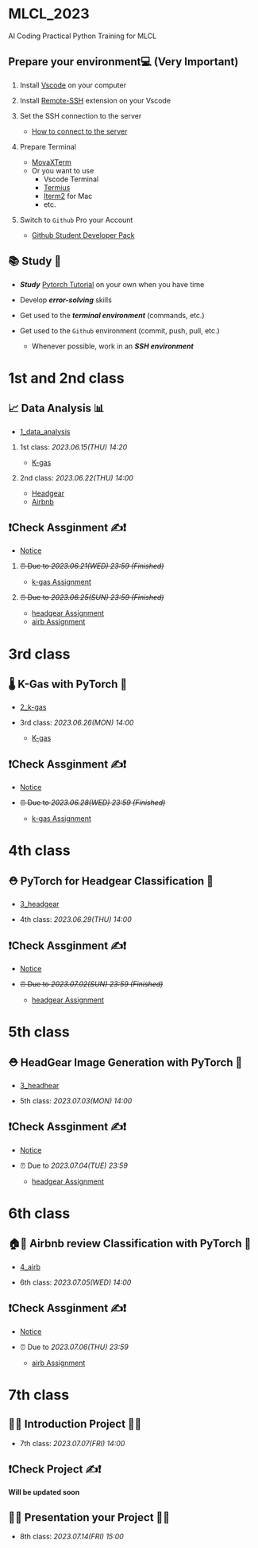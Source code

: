 # MLCL_2023
AI Coding Practical Python Training for MLCL

## Prepare your environment💻 (__Very Important__)

1. Install [Vscode](https://code.visualstudio.com/) on your computer
2. Install [Remote-SSH](https://marketplace.visualstudio.com/items?itemName=ms-vscode-remote.remote-ssh) extension on your Vscode
3. Set the SSH connection to the server
    - [How to connect to the server](https://code.visualstudio.com/docs/remote/ssh)
4. Prepare Terminal
    - [MovaXTerm](https://mobaxterm.mobatek.net/)
    - Or you want to use
        - Vscode Terminal
        - [Termius](https://termius.com/)
        - [Iterm2](https://iterm2.com/) for Mac
        - etc.

5. Switch to `Github` Pro your Account
    - [Github Student Developer Pack](https://education.github.com/pack)
## 📚 Study 📖
 
- ***Study*** [Pytorch Tutorial](https://pytorch.org/tutorials/) on your own when you have time

- Develop ***error-solving*** skills

- Get used to the ***terminal environment*** (commands, etc.)

- Get used to the `Github` environment (commit, push, pull, etc.)
    - Whenever possible, work in an ***SSH environment***
# 1st and 2nd class

## 📈 Data Analysis 📊

- [1_data_analysis](1_data_analysis)

1. 1st class: *2023.06.15(THU) 14:20*
    - [K-gas](1_data_analysis/data_analysis_k-gas.ipynb)

2. 2nd class: *2023.06.22(THU) 14:00*
    - [Headgear](1_data_analysis/data_analysis_headgear.ipynb)
    - [Airbnb](1_data_analysis/data_analysis_airb.ipynb)

## ❗Check Assginment ✍️❗

- [Notice](1_data_analysis/README.md)

1. ~~⏰ Due to *2023.06.21(WED) 23:59 (Finished)*~~
    - [k-gas Assignment](1_data_analysis/1_Assignment_k-gas.ipynb)

2. ~~⏰ Due to *2023.06.25(SUN) 23:59 (Finished)*~~
    - [headgear Assignment](1_data_analysis/1_Assignment_headgear.ipynb)
    - [airb Assignment](1_data_analysis/1_Assignment_airb.ipynb)

# 3rd class

## 🌡️ K-Gas with PyTorch 🤖

- [2_k-gas](2_k-gas)

- 3rd class: *2023.06.26(MON) 14:00*
    - [K-gas](2_k-gas/k_gas.ipynb)

## ❗Check Assginment ✍️❗

- [Notice](2_k-gas/README.md)

- ~~⏰ Due to *2023.06.28(WED) 23:59 (Finished)*~~
    - [k-gas Assignment](2_k-gas/Assginment/)

# 4th class

## ⛑️ PyTorch for Headgear Classification 🤖

- [3_headgear](3_headgear/Assginment_classification/)

- 4th class: *2023.06.29(THU) 14:00*

## ❗Check Assginment ✍️❗

- [Notice](3_headgear/Assginment_classification/README.md)

- ~~⏰ Due to *2023.07.02(SUN) 23:59 (Finished)*~~
    - [headgear Assignment](3_headgear/Assginment_classification/)

# 5th class

## ⛑️ HeadGear Image Generation with PyTorch 🤖

- [3_headhear](3_headgear/Assginment_generation/)

- 5th class: *2023.07.03(MON) 14:00*

## ❗Check Assginment ✍️❗

- [Notice](3_headgear/AAssginment_generation/README.md)

- ⏰ Due to *2023.07.04(TUE) 23:59*
    - [headgear Assignment](3_headgear/Assginment_generation/)

# 6th class

## 🏠📝 Airbnb review Classification with PyTorch 🤖

- [4_airb](4_airb/Assginment/)

- 6th class: *2023.07.05(WED) 14:00*

## ❗Check Assginment ✍️❗

- [Notice](4_airb/README.md)

- ⏰ Due to *2023.07.06(THU) 23:59*
    - [airb Assignment](4_airb/Assginment/)

# 7th class

## 👨‍💻 Introduction Project 👩‍💻

- 7th class: *2023.07.07(FRI) 14:00*

## ❗Check Project ✍️❗

**Will be updated soon**

## 🧑‍🏫 Presentation your Project 🧑‍🏫

- 8th class: *2023.07.14(FRI) 15:00*